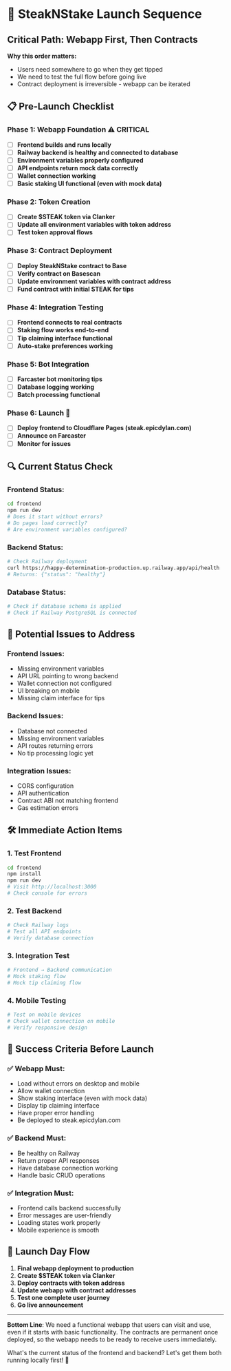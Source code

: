 # 🚀 SteakNStake Launch Sequence

## Critical Path: Webapp First, Then Contracts

**Why this order matters:**
- Users need somewhere to go when they get tipped
- We need to test the full flow before going live
- Contract deployment is irreversible - webapp can be iterated

## 📋 Pre-Launch Checklist

### Phase 1: Webapp Foundation ⚠️ **CRITICAL**
- [ ] **Frontend builds and runs locally**
- [ ] **Railway backend is healthy and connected to database**
- [ ] **Environment variables properly configured**
- [ ] **API endpoints return mock data correctly**
- [ ] **Wallet connection working**
- [ ] **Basic staking UI functional (even with mock data)**

### Phase 2: Token Creation
- [ ] **Create $STEAK token via Clanker**
- [ ] **Update all environment variables with token address**
- [ ] **Test token approval flows**

### Phase 3: Contract Deployment
- [ ] **Deploy SteakNStake contract to Base**
- [ ] **Verify contract on Basescan**
- [ ] **Update environment variables with contract address**
- [ ] **Fund contract with initial STEAK for tips**

### Phase 4: Integration Testing
- [ ] **Frontend connects to real contracts**
- [ ] **Staking flow works end-to-end**
- [ ] **Tip claiming interface functional**
- [ ] **Auto-stake preferences working**

### Phase 5: Bot Integration
- [ ] **Farcaster bot monitoring tips**
- [ ] **Database logging working**
- [ ] **Batch processing functional**

### Phase 6: Launch 🎉
- [ ] **Deploy frontend to Cloudflare Pages (steak.epicdylan.com)**
- [ ] **Announce on Farcaster**
- [ ] **Monitor for issues**

## 🔍 Current Status Check

### Frontend Status:
```bash
cd frontend
npm run dev
# Does it start without errors?
# Do pages load correctly?
# Are environment variables configured?
```

### Backend Status:
```bash
# Check Railway deployment
curl https://happy-determination-production.up.railway.app/api/health
# Returns: {"status": "healthy"}
```

### Database Status:
```bash
# Check if database schema is applied
# Check if Railway PostgreSQL is connected
```

## 🚨 Potential Issues to Address

### Frontend Issues:
- Missing environment variables
- API URL pointing to wrong backend
- Wallet connection not configured
- UI breaking on mobile
- Missing claim interface for tips

### Backend Issues:
- Database not connected
- Missing environment variables
- API routes returning errors
- No tip processing logic yet

### Integration Issues:
- CORS configuration
- API authentication
- Contract ABI not matching frontend
- Gas estimation errors

## 🛠️ Immediate Action Items

### 1. **Test Frontend**
```bash
cd frontend
npm install
npm run dev
# Visit http://localhost:3000
# Check console for errors
```

### 2. **Test Backend**
```bash
# Check Railway logs
# Test all API endpoints
# Verify database connection
```

### 3. **Integration Test**
```bash
# Frontend → Backend communication
# Mock staking flow
# Mock tip claiming flow
```

### 4. **Mobile Testing**
```bash
# Test on mobile devices
# Check wallet connection on mobile
# Verify responsive design
```

## 🎯 Success Criteria Before Launch

### ✅ **Webapp Must:**
- Load without errors on desktop and mobile
- Allow wallet connection
- Show staking interface (even with mock data)
- Display tip claiming interface
- Have proper error handling
- Be deployed to steak.epicdylan.com

### ✅ **Backend Must:**
- Be healthy on Railway
- Return proper API responses
- Have database connection working
- Handle basic CRUD operations

### ✅ **Integration Must:**
- Frontend calls backend successfully
- Error messages are user-friendly
- Loading states work properly
- Mobile experience is smooth

## 🚀 Launch Day Flow

1. **Final webapp deployment to production**
2. **Create $STEAK token via Clanker**
3. **Deploy contracts with token address**
4. **Update webapp with contract addresses**
5. **Test one complete user journey**
6. **Go live announcement**

---

**Bottom Line**: We need a functional webapp that users can visit and use, even if it starts with basic functionality. The contracts are permanent once deployed, so the webapp needs to be ready to receive users immediately.

What's the current status of the frontend and backend? Let's get them both running locally first! 🥩